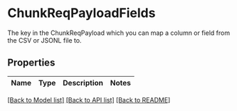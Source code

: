# ChunkReqPayloadFields

The key in the ChunkReqPayload which you can map a column or field from the CSV or JSONL file to.

## Properties

Name | Type | Description | Notes
------------ | ------------- | ------------- | -------------

[[Back to Model list]](../README.md#documentation-for-models) [[Back to API list]](../README.md#documentation-for-api-endpoints) [[Back to README]](../README.md)


